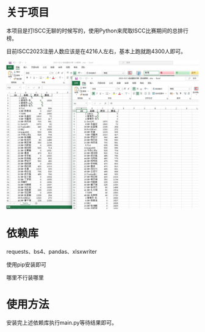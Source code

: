 # 关于项目

本项目是打ISCC无聊的时候写的，使用Python来爬取ISCC比赛期间的总排行榜。

目前ISCC2023注册人数应该是在4216人左右，基本上跑就跑4300人即可。

![](./img/README/image-20230501211747953.png)

# 依赖库

requests、bs4、pandas、xlsxwriter

使用pip安装即可

哪里不行装哪里

# 使用方法

安装完上述依赖库执行main.py等待结果即可。